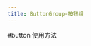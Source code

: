 ```yaml
---
title: ButtonGroup-按钮组
---
```

#button
使用方法
<ClientOnly>
    <button-group-demo></button-group-demo>
</ClientOnly>